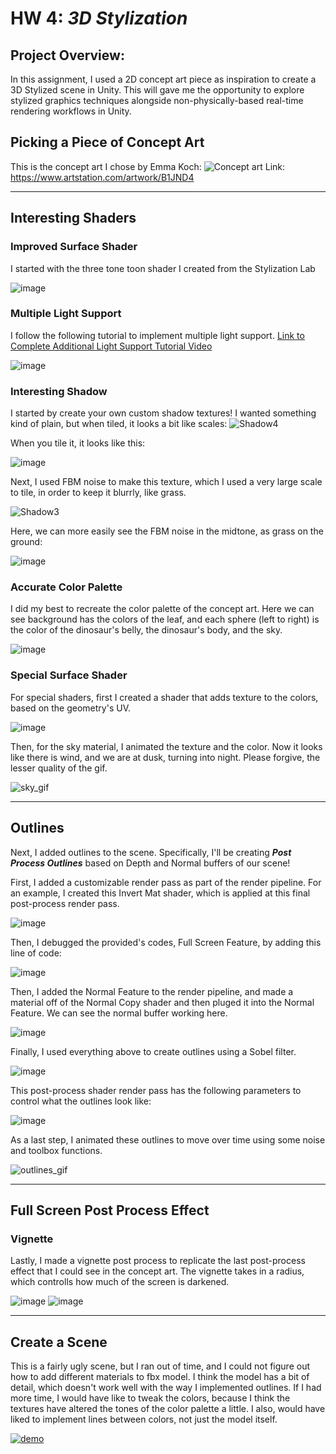 # HW 4: *3D Stylization*

## Project Overview:
In this assignment, I used a 2D concept art piece as inspiration to create a 3D Stylized scene in Unity. This will gave me the opportunity to explore stylized graphics techniques alongside non-physically-based real-time rendering workflows in Unity.

## Picking a Piece of Concept Art

This is the concept art I chose by Emma Koch: 
![Concept art](https://github.com/kyraSclark/hw04-stylization/assets/60115638/59ab5ba5-226b-4a3b-a550-1967af2dc5c4)
Link: https://www.artstation.com/artwork/B1JND4

---
## Interesting Shaders

### Improved Surface Shader
I started with the three tone toon shader I created from the Stylization Lab

![image](https://github.com/kyraSclark/hw04-stylization/assets/60115638/68832dc4-310f-4d45-87b0-32079d358d78)

###  Multiple Light Support
I follow the following tutorial to implement multiple light support.
[Link to Complete Additional Light Support Tutorial Video](https://youtu.be/1CJ-ZDSFsMM)

![image](https://github.com/kyraSclark/hw04-stylization/assets/60115638/8724c16a-4c09-44b6-9024-3def61a9be92)
              
### Interesting Shadow
I started by create your own custom shadow textures!
I wanted something kind of plain, but when tiled, it looks a bit like scales:
![Shadow4](https://github.com/kyraSclark/hw04-stylization/assets/60115638/13e713b8-5238-4ec1-a332-e61f0fd32fb1)

When you tile it, it looks like this:

![image](https://github.com/kyraSclark/hw04-stylization/assets/60115638/91046e2b-fd93-40f3-b2fa-17aad2828112)

Next, I used FBM noise to make this texture, which I used a very large scale to tile, in order to keep it blurrly, like grass. 

![Shadow3](https://github.com/kyraSclark/hw04-stylization/assets/60115638/a4f4808f-92d8-4472-99db-0c1664a00604)

Here, we can more easily see the FBM noise in the midtone, as grass on the ground: 

![image](https://github.com/kyraSclark/hw04-stylization/assets/60115638/5c3eddbe-2939-4404-a80a-bdcd23a8a401)

### Accurate Color Palette
I did my best to recreate the color palette of the concept art. Here we can see background has the colors of the leaf, and each sphere (left to right) is the color of the dinosaur's belly, the dinosaur's body, and the sky. 

![image](https://github.com/kyraSclark/hw04-stylization/assets/60115638/0ade8713-2cee-4b02-af4a-0f6dc7621fd2)

### Special Surface Shader
For special shaders, first I created a shader that adds texture to the colors, based on the geometry's UV. 

![image](https://github.com/kyraSclark/hw04-stylization/assets/60115638/38e29f41-9343-4dc1-8abf-48c411c37e66)

Then, for the sky material, I animated the texture and the color. Now it looks like there is wind, and we are at dusk, turning into night. Please forgive, the lesser quality of the gif. 

![sky_gif](https://github.com/kyraSclark/hw04-stylization/assets/60115638/92f7d155-9e8e-471d-a2b6-c325b22ca98f)

---
## Outlines
Next, I added outlines to the scene. 
Specifically, I'll be creating ***Post Process Outlines*** based on Depth and Normal buffers of our scene!

First, I added a customizable render pass as part of the render pipeline. 
For an example, I created this Invert Mat shader, which is applied at this final post-process render pass. 

![image](https://github.com/kyraSclark/hw04-stylization/assets/60115638/d4b8a559-2ba0-4eaa-ac46-e3af5e8ff2e8)

Then, I debugged the provided's codes, Full Screen Feature, by adding this line of code: 

![image](https://github.com/kyraSclark/hw04-stylization/assets/60115638/0d4fd67f-3628-49e5-9d6a-6e314057b400)

Then, I added the Normal Feature to the render pipeline, and made a material off of the Normal Copy shader and then pluged it into the Normal Feature. We can see the normal buffer working here. 

![image](https://github.com/kyraSclark/hw04-stylization/assets/60115638/d049d1dc-e77b-400b-94c7-19459034c8a0)

Finally, I used everything above to create outlines using a Sobel filter. 

![image](https://github.com/kyraSclark/hw04-stylization/assets/60115638/dd7b1133-a212-4d6b-8692-ec11bb8e7762)

This post-process shader render pass has the following parameters to control what the outlines look like: 

![image](https://github.com/kyraSclark/hw04-stylization/assets/60115638/386b7d5f-89c6-4b3c-bde4-ed23596765ee)

As a last step, I animated these outlines to move over time using some noise and toolbox functions. 

![outlines_gif](https://github.com/kyraSclark/hw04-stylization/assets/60115638/21d3a3a6-9a35-41cb-8e42-8fc537e12585)

---
## Full Screen Post Process Effect

### Vignette
Lastly, I made a vignette post process to replicate the last post-process effect that I could see in the concept art. The vignette takes in a radius, which controlls how much of the screen is darkened. 

![image](https://github.com/kyraSclark/hw04-stylization/assets/60115638/a497e082-c355-48b4-b18b-0352af7455f1)
![image](https://github.com/kyraSclark/hw04-stylization/assets/60115638/d5854c79-b9b4-49e1-9f22-cd77302c8cd1)

---
## Create a Scene
This is a fairly ugly scene, but I ran out of time, and I could not figure out how to add different materials to fbx model. I think the model has a bit of detail, which doesn't work well with the way I implemented outlines. If I had more time, I would have like to tweak the colors, because I think the textures have altered the tones of the color palette a little. I also, would have liked to implement lines between colors, not just the model itself. 

[![demo](https://img.youtube.com/vi/-OmYFb3Svn0/0.jpg)](https://www.youtube.com/watch?v=-OmYFb3Svn0)


